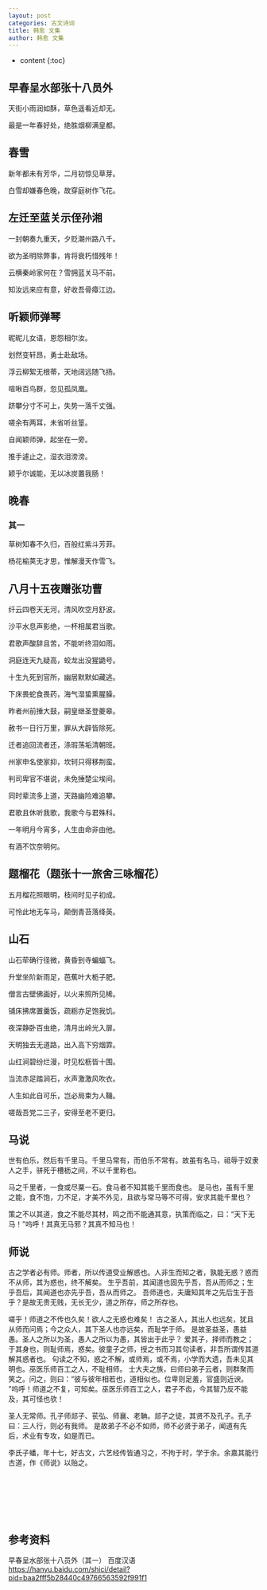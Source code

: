 ```yaml
---
layout: post
categories: 古文诗词
title: 韩愈 文集
author: 韩愈 文集
---
```

* content
{:toc}

## 早春呈水部张十八员外

天街小雨润如酥，草色遥看近却无。

最是一年春好处，绝胜烟柳满皇都。

## 春雪

新年都未有芳华，二月初惊见草芽。

白雪却嫌春色晚，故穿庭树作飞花。 

## 左迁至蓝关示侄孙湘

一封朝奏九重天，夕贬潮州路八千。

欲为圣明除弊事，肯将衰朽惜残年！

云横秦岭家何在？雪拥蓝关马不前。

知汝远来应有意，好收吾骨瘴江边。

## 听颖师弹琴

昵昵儿女语，恩怨相尔汝。

划然变轩昂，勇士赴敌场。

浮云柳絮无根蒂，天地阔远随飞扬。

喧啾百鸟群，忽见孤凤凰。

跻攀分寸不可上，失势一落千丈强。

嗟余有两耳，未省听丝篁。

自闻颖师弹，起坐在一旁。

推手遽止之，湿衣泪滂滂。

颖乎尔诚能，无以冰炭置我肠！

## 晚春

### 其一

草树知春不久归，百般红紫斗芳菲。

杨花榆荚无才思，惟解漫天作雪飞。 

## 八月十五夜赠张功曹

纤云四卷天无河，清风吹空月舒波。

沙平水息声影绝，一杯相属君当歌。

君歌声酸辞且苦，不能听终泪如雨。

洞庭连天九疑高，蛟龙出没猩鼯号。

十生九死到官所，幽居默默如藏逃。

下床畏蛇食畏药，海气湿蛰熏腥臊。

昨者州前捶大鼓，嗣皇继圣登夔皋。

赦书一日行万里，罪从大辟皆除死。

迁者追回流者还，涤瑕荡垢清朝班。

州家申名使家抑，坎轲只得移荆蛮。

判司卑官不堪说，未免捶楚尘埃间。

同时辈流多上道，天路幽险难追攀。

君歌且休听我歌，我歌今与君殊科。

一年明月今宵多，人生由命非由他。

有酒不饮奈明何。

## 题榴花（题张十一旅舍三咏榴花）

五月榴花照眼明，枝间时见子初成。

可怜此地无车马，颠倒青苔落绛英。 

## 山石

山石荦确行径微，黄昏到寺蝙蝠飞。

升堂坐阶新雨足，芭蕉叶大栀子肥。

僧言古壁佛画好，以火来照所见稀。

铺床拂席置羹饭，疏粝亦足饱我饥。

夜深静卧百虫绝，清月出岭光入扉。

天明独去无道路，出入高下穷烟霏。

山红涧碧纷烂漫，时见松枥皆十围。

当流赤足踏涧石，水声激激风吹衣。

人生如此自可乐，岂必局束为人鞿。

嗟哉吾党二三子，安得至老不更归。

## 马说

世有伯乐，然后有千里马。千里马常有，而伯乐不常有。故虽有名马，祗辱于奴隶人之手，骈死于槽枥之间，不以千里称也。

马之千里者，一食或尽粟一石。食马者不知其能千里而食也。
是马也，虽有千里之能，食不饱，力不足，才美不外见，且欲与常马等不可得，安求其能千里也？

策之不以其道，食之不能尽其材，鸣之而不能通其意，执策而临之，曰：“天下无马！”呜呼！其真无马邪？其真不知马也！

## 师说

古之学者必有师。师者，所以传道受业解惑也。人非生而知之者，孰能无惑？惑而不从师，其为惑也，终不解矣。
生乎吾前，其闻道也固先乎吾，吾从而师之；生乎吾后，其闻道也亦先乎吾，吾从而师之。
吾师道也，夫庸知其年之先后生于吾乎？是故无贵无贱，无长无少，道之所存，师之所存也。

嗟乎！师道之不传也久矣！欲人之无惑也难矣！
古之圣人，其出人也远矣，犹且从师而问焉；今之众人，其下圣人也亦远矣，而耻学于师。
是故圣益圣，愚益愚。圣人之所以为圣，愚人之所以为愚，其皆出于此乎？
爱其子，择师而教之；于其身也，则耻师焉，惑矣。彼童子之师，授之书而习其句读者，非吾所谓传其道解其惑者也。
句读之不知，惑之不解，或师焉，或不焉，小学而大遗，吾未见其明也。巫医乐师百工之人，不耻相师。
士大夫之族，曰师曰弟子云者，则群聚而笑之。问之，则曰：“彼与彼年相若也，道相似也。位卑则足羞，官盛则近谀。
”呜呼！师道之不复，可知矣。巫医乐师百工之人，君子不齿，今其智乃反不能及，其可怪也欤！

圣人无常师。孔子师郯子、苌弘、师襄、老聃。郯子之徒，其贤不及孔子。孔子曰：三人行，则必有我师。
是故弟子不必不如师，师不必贤于弟子，闻道有先后，术业有专攻，如是而已。

李氏子蟠，年十七，好古文，六艺经传皆通习之，不拘于时，学于余。余嘉其能行古道，作《师说》以贻之。 




<br/><br/><br/><br/><br/>
## 参考资料

早春呈水部张十八员外（其一）  百度汉语 <https://hanyu.baidu.com/shici/detail?pid=baa2fff5b28440c49766563592f991f1>
